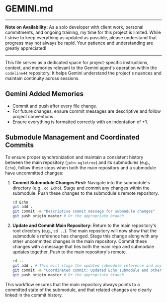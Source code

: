 # GEMINI.md

***

**Note on Availability:** As a solo developer with client work, personal commitments, and ongoing training, my time for this project is limited. While I strive to keep everything as updated as possible, please understand that progress may not always be rapid. Your patience and understanding are greatly appreciated!

***

This file serves as a dedicated space for project-specific instructions, context, and memories relevant to the Gemini agent's operation within the `codeline44` repository. It helps Gemini understand the project's nuances and maintain continuity across sessions.

## Gemini Added Memories
- Commit and push after every file change.
- For future changes, ensure commit messages are descriptive and follow project conventions.
- Ensure everything is formatted correctly with an indentation of +1.

## Submodule Management and Coordinated Commits

To ensure proper synchronization and maintain a consistent history between the main repository (`john-ogletree`) and its submodules (e.g., `Echo`), follow these steps when both the main repository and a submodule have uncommitted changes:

1.  **Commit Submodule Changes First:** Navigate into the submodule's directory (e.g., `cd Echo`). Stage and commit any changes within the submodule. Push these changes to the submodule's remote repository.
    ```bash
    cd Echo
    git add .
    git commit -m "Descriptive commit message for submodule changes"
    git push origin master # Or the appropriate branch
    ```
2.  **Update and Commit Main Repository:** Return to the main repository's root directory (e.g., `cd ..`). The main repository will now show that the submodule's reference has changed. Stage this change along with any other uncommitted changes in the main repository. Commit these changes with a message that ties both the main repo and submodule updates together. Push to the main repository's remote.
    ```bash
    cd ..
    git add . # This will stage the updated submodule reference and any other main repo changes
    git commit -m "Coordinated commit: Updated Echo submodule and other main repo changes"
    git push origin master # Or the appropriate branch
    ```
This workflow ensures that the main repository always points to a committed state of the submodule, and that related changes are clearly linked in the commit history.
